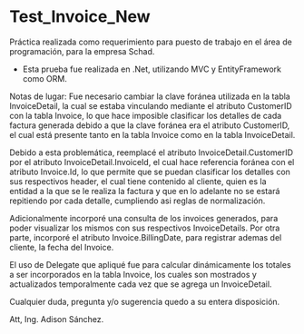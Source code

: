 # Test_Invoice_New

Práctica realizada como requerimiento para puesto de trabajo en el área de programación, para la empresa Schad.

- Esta prueba fue realizada en .Net, utilizando MVC y EntityFramework como ORM. 

Notas de lugar: 
Fue necesario cambiar la clave foránea utilizada en la tabla InvoiceDetail, la cual se estaba vinculando mediante el atributo CustomerID con la tabla Invoice, lo que hace imposible clasificar los detalles de cada factura generada debido a que la clave foránea era el atributo CustomerID, el cual está presente tanto en la tabla Invoice como en la tabla InvoiceDetail. 

Debido a esta problemática, reemplacé el atributo InvoiceDetail.CustomerID por el atributo InvoiceDetail.InvoiceId, el cual hace referencia foránea con el atributo Invoice.Id, lo que permite que se puedan clasificar los detalles con sus respectivos header, el cual tiene contenido al cliente, quien es la entidad a la que se le realiza la factura y que en lo adelante no se estará repitiendo por cada detalle, cumpliendo asi reglas de normalización.  

Adicionalmente incorporé una consulta de los invoices generados, para poder visualizar los mismos con sus respectivos InvoiceDetails. Por otra parte, incorporé el atributo Invoice.BillingDate, para registrar ademas del cliente,  la fecha del Invoice.

El uso de Delegate que apliqué fue para calcular dinámicamente los totales a ser incorporados en la tabla Invoice, los cuales son mostrados y actualizados temporalmente cada vez que se agrega un InvoiceDetail.

Cualquier duda, pregunta y/o sugerencia quedo a su entera disposición.

Att, Ing. Adison Sánchez.
